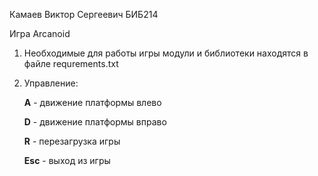 Камаев Виктор Сергеевич БИБ214

Игра Arcanoid

1) Необходимые для работы игры модули и библиотеки находятся в файле requrements.txt
2) Управление:

      **A** - движение платформы влево
      
      **D** - движение платформы вправо
      
      **R** - перезагрузка игры
   
      **Esc** - выход из игры
